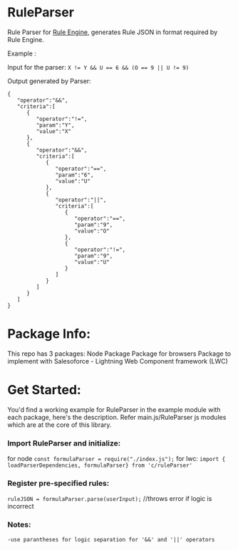 # RuleParser

Rule Parser for [Rule Engine](https://github.com/prashantk0001/RuleEngine), generates Rule JSON in format required by Rule Engine.

Example : 

Input for the parser: 
`X != Y && U == 6 && (O == 9 || U != 9)`

Output generated by Parser:
```
{
   "operator":"&&",
   "criteria":[
      {
         "operator":"!=",
         "param":"Y",
         "value":"X"
      },
      {
         "operator":"&&",
         "criteria":[
            {
               "operator":"==",
               "param":"6",
               "value":"U"
            },
            {
               "operator":"||",
               "criteria":[
                  {
                     "operator":"==",
                     "param":"9",
                     "value":"O"
                  },
                  {
                     "operator":"!=",
                     "param":"9",
                     "value":"U"
                  }
               ]
            }
         ]
      }
   ]
}
```

# Package Info:

This repo has 3 packages:
Node Package
Package for browsers
Package to implement with Salesoforce - Lightning Web Component framework (LWC)

# Get Started:

You'd find a working example for RuleParser in the example module with each package, here's the description. Refer main.js/RuleParser js modules which are at the core of this library.

### Import RuleParser and initialize:

for node
`const formulaParser = require("./index.js");`
for lwc:
`import { loadParserDependencies, formulaParser} from 'c/ruleParser'`

### Register pre-specified rules:

`ruleJSON = formulaParser.parse(userInput);`   //throws error if logic is incorrect

### Notes:

    -use parantheses for logic separation for '&&' and '||' operators 
    
     
